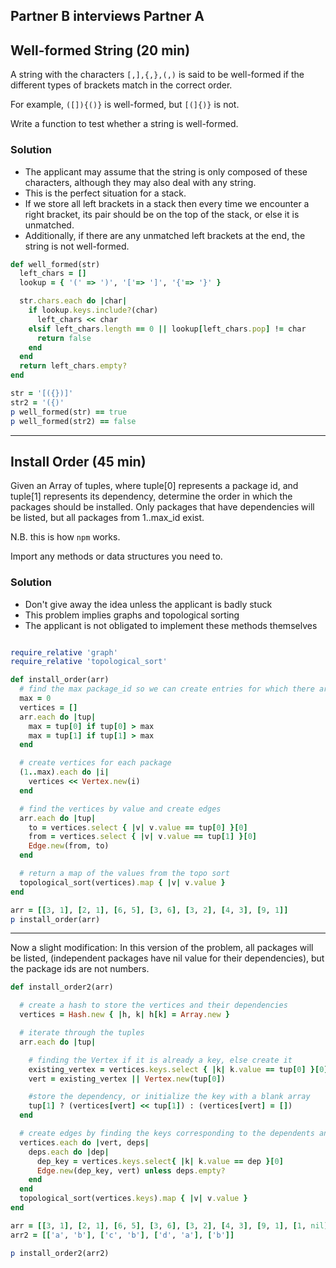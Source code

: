 ## Partner B interviews Partner A

## Well-formed String (20 min)

A string with the characters `[,],{,},(,)` is said to be well-formed if the different types of brackets match in the correct order.

For example, `([]){()}` is well-formed, but `[(]{)}` is not.

Write a function to test whether a string is well-formed.

### Solution

* The applicant may assume that the string is only composed of these characters, although they may also deal with any string.
* This is the perfect situation for a stack.
* If we store all left brackets in a stack then every time we encounter a right bracket, its pair should be on the top of the stack, or else it is unmatched.
* Additionally, if there are any unmatched left brackets at the end, the string is not well-formed.

```ruby
def well_formed(str)
  left_chars = []
  lookup = { '(' => ')', '['=> ']', '{'=> '}' }

  str.chars.each do |char|
    if lookup.keys.include?(char)
      left_chars << char
    elsif left_chars.length == 0 || lookup[left_chars.pop] != char
      return false
    end
  end
  return left_chars.empty?
end

str = '[({})]'
str2 = '({)'
p well_formed(str) == true
p well_formed(str2) == false
```

---
## Install Order (45 min)

Given an Array of tuples, where tuple[0] represents a package id, and tuple[1] represents its dependency, determine the order in which the packages should be installed. Only packages that have dependencies will be listed, but all packages from 1..max_id exist.

N.B. this is how `npm` works.

Import any methods or data structures you need to.


### Solution

* Don't give away the idea unless the applicant is badly stuck
* This problem implies graphs and topological sorting
* The applicant is not obligated to implement these methods themselves



```ruby

require_relative 'graph'
require_relative 'topological_sort'

def install_order(arr)
  # find the max package_id so we can create entries for which there are no dependencies
  max = 0
  vertices = []
  arr.each do |tup|
    max = tup[0] if tup[0] > max
    max = tup[1] if tup[1] > max
  end

  # create vertices for each package
  (1..max).each do |i|
    vertices << Vertex.new(i)
  end

  # find the vertices by value and create edges
  arr.each do |tup|
    to = vertices.select { |v| v.value == tup[0] }[0]
    from = vertices.select { |v| v.value == tup[1] }[0]
    Edge.new(from, to)
  end

  # return a map of the values from the topo sort
  topological_sort(vertices).map { |v| v.value }
end

arr = [[3, 1], [2, 1], [6, 5], [3, 6], [3, 2], [4, 3], [9, 1]]
p install_order(arr)
```
---

Now a slight modification:
In this version of the problem, all packages will be listed, (independent packages have nil value for their dependencies), but the package ids are not numbers.

```ruby
def install_order2(arr)

  # create a hash to store the vertices and their dependencies
  vertices = Hash.new { |h, k| h[k] = Array.new }

  # iterate through the tuples
  arr.each do |tup|

    # finding the Vertex if it is already a key, else create it
    existing_vertex = vertices.keys.select { |k| k.value == tup[0] }[0]
    vert = existing_vertex || Vertex.new(tup[0])

    #store the dependency, or initialize the key with a blank array
    tup[1] ? (vertices[vert] << tup[1]) : (vertices[vert] = [])
  end

  # create edges by finding the keys corresponding to the dependents and dependencies, all packages will be keys
  vertices.each do |vert, deps|
    deps.each do |dep|
      dep_key = vertices.keys.select{ |k| k.value == dep }[0]
      Edge.new(dep_key, vert) unless deps.empty?
    end
  end
  topological_sort(vertices.keys).map { |v| v.value }
end

arr = [[3, 1], [2, 1], [6, 5], [3, 6], [3, 2], [4, 3], [9, 1], [1, nil], [5, nil]]
arr2 = [['a', 'b'], ['c', 'b'], ['d', 'a'], ['b']]

p install_order2(arr2)
```
